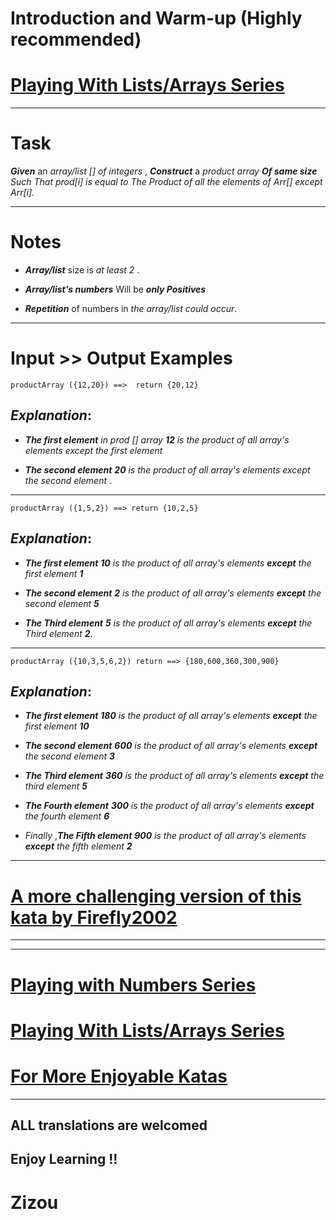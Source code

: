 # Introduction and Warm-up (Highly recommended)

# [Playing With Lists/Arrays Series](https://www.codewars.com/collections/playing-with-lists-slash-arrays)
___

# Task

**_Given_** an *array/list [] of integers* , **_Construct_** a *product array **_Of same size_** Such That prod[i] is equal to The Product of all the elements of Arr[] except Arr[i]*. 
___

# Notes 


* **_Array/list_** size is *at least 2* .

* **_Array/list's numbers_**  Will be **_only Positives_** 

* **_Repetition_** of numbers in *the array/list could occur*.
___

# Input >> Output Examples 

```
productArray ({12,20}) ==>  return {20,12}
```
## **_Explanation_**:

* **_The first element_**  *in prod [] array* **_12_**  *is the product of all array's elements except the first element*

* **_The second element_** **_20_**  *is the product of all array's elements except the second element* .
___

```
productArray ({1,5,2}) ==> return {10,2,5}
```

## **_Explanation_**: 


* **_The first element_**  **_10_** *is the product of all array's elements* **_except_** *the first element **_1_***

* **_The second element_** **_2_** *is the product of all array's elements* **_except_** *the second element* **_5_** 

* **_The Third element_** **_5_** *is the product of all array's elements* **_except_** *the Third element* **_2_**.

___

```
productArray ({10,3,5,6,2}) return ==> {180,600,360,300,900}
```

## **_Explanation_**: 


* **_The first element_** **_180_**  *is the product of all array's elements* **_except_** *the first element*  **_10_** 

* **_The second element_** **_600_** *is the product of all array's elements*  **_except_**  *the second element*  **_3_** 

* **_The Third element_** **_360_** *is the product of all array's elements* **_except_** *the third element* **_5_**

* **_The Fourth element_** **_300_** *is the product of all array's elements* **_except_** *the fourth element* **_6_** 

* *Finally* ,**_The Fifth element_** **_900_** *is the product of all array's elements* **_except_** *the fifth element* **_2_** 

___
# [A more challenging version of this kata by Firefly2002](https://www.codewars.com/kata/array-product-sans-n)
___
___

# [Playing with Numbers Series](https://www.codewars.com/collections/playing-with-numbers)

# [Playing With Lists/Arrays Series](https://www.codewars.com/collections/playing-with-lists-slash-arrays)

# [For More Enjoyable Katas](http://www.codewars.com/users/MrZizoScream/authored)
___

## ALL translations are welcomed

## Enjoy Learning !!
# Zizou
